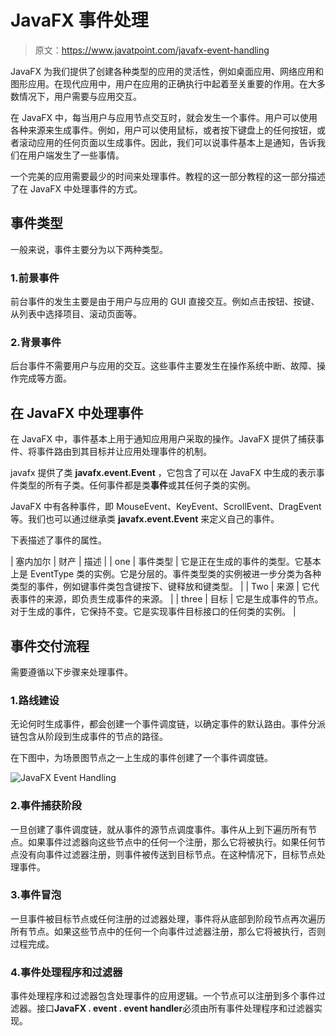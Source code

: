 # JavaFX 事件处理

> 原文：<https://www.javatpoint.com/javafx-event-handling>

JavaFX 为我们提供了创建各种类型的应用的灵活性，例如桌面应用、网络应用和图形应用。在现代应用中，用户在应用的正确执行中起着至关重要的作用。在大多数情况下，用户需要与应用交互。

在 JavaFX 中，每当用户与应用节点交互时，就会发生一个事件。用户可以使用各种来源来生成事件。例如，用户可以使用鼠标，或者按下键盘上的任何按钮，或者滚动应用的任何页面以生成事件。因此，我们可以说事件基本上是通知，告诉我们在用户端发生了一些事情。

一个完美的应用需要最少的时间来处理事件。教程的这一部分教程的这一部分描述了在 JavaFX 中处理事件的方式。

## 事件类型

一般来说，事件主要分为以下两种类型。

### 1.前景事件

前台事件的发生主要是由于用户与应用的 GUI 直接交互。例如点击按钮、按键、从列表中选择项目、滚动页面等。

### 2.背景事件

后台事件不需要用户与应用的交互。这些事件主要发生在操作系统中断、故障、操作完成等方面。

## 在 JavaFX 中处理事件

在 JavaFX 中，事件基本上用于通知应用用户采取的操作。JavaFX 提供了捕获事件、将事件路由到其目标并让应用处理事件的机制。

javafx 提供了类 **javafx.event.Event** ，它包含了可以在 JavaFX 中生成的表示事件类型的所有子类。任何事件都是类**事件**或其任何子类的实例。

JavaFX 中有各种事件，即 MouseEvent、KeyEvent、ScrollEvent、DragEvent 等。我们也可以通过继承类 **javafx.event.Event** 来定义自己的事件。

下表描述了事件的属性。

| 塞内加尔 | 财产 | 描述 |
| one | 事件类型 | 它是正在生成的事件的类型。它基本上是 EventType 类的实例。它是分层的。事件类型类的实例被进一步分类为各种类型的事件，例如键事件类包含键按下、键释放和键类型。 |
| Two | 来源 | 它代表事件的来源，即负责生成事件的来源。 |
| three | 目标 | 它是生成事件的节点。对于生成的事件，它保持不变。它是实现事件目标接口的任何类的实例。 |

## 事件交付流程

需要遵循以下步骤来处理事件。

### 1.路线建设

无论何时生成事件，都会创建一个事件调度链，以确定事件的默认路由。事件分派链包含从阶段到生成事件的节点的路径。

在下图中，为场景图节点之一上生成的事件创建了一个事件调度链。

![JavaFX Event Handling](../img/90a6ed291d2e3883404267acc5e505ef.png)

### 2.事件捕获阶段

一旦创建了事件调度链，就从事件的源节点调度事件。事件从上到下遍历所有节点。如果事件过滤器向这些节点中的任何一个注册，那么它将被执行。如果任何节点没有向事件过滤器注册，则事件被传送到目标节点。在这种情况下，目标节点处理事件。

### 3.事件冒泡

一旦事件被目标节点或任何注册的过滤器处理，事件将从底部到阶段节点再次遍历所有节点。如果这些节点中的任何一个向事件过滤器注册，那么它将被执行，否则过程完成。

### 4.事件处理程序和过滤器

事件处理程序和过滤器包含处理事件的应用逻辑。一个节点可以注册到多个事件过滤器。接口**JavaFX . event . event handler**必须由所有事件处理程序和过滤器实现。